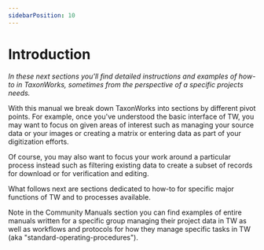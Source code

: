 ```yaml
---
sidebarPosition: 10
---
```


# Introduction 


_In these next sections you'll find detailed instructions and examples of how-to in TaxonWorks, sometimes from the perspective of a specific projects needs._

With this manual we break down TaxonWorks into sections by different pivot points. For example, once you've understood the basic interface of TW, you may want to focus on given areas of interest such as managing your source data or your images or creating a matrix or entering data as part of your digitization efforts.

Of course, you may also want to focus your work around a particular process instead such as filtering existing data to create a subset of records for download or for verification and editing.

What follows next are sections dedicated to how-to for specific major functions of TW and to processes available.

Note in the Community Manuals section you can find examples of entire manuals written for a specific group managing their project data in TW as well as workflows and protocols for how they manage specific tasks in TW (aka "standard-operating-procedures").